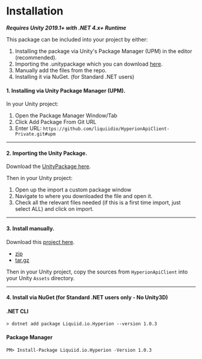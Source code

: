 # Installation

_**Requires Unity 2019.1+ with .NET 4.x+ Runtime**_

This package can be included into your project by either:

1. Installing the package via Unity's Package Manager (UPM) in the editor (recommended).
2. Importing the .unitypackage which you can download [here](https://github.com/liquiidio/HyperionApiClient-Private/releases/latest/download/hyperion.unitypackage). 
3. Manually add the files from the repo.
4. Installing it via NuGet. (for Standard .NET users)

#### 1. Installing via Unity Package Manager (UPM).

In your Unity project:

1. Open the Package Manager Window/Tab
2. Click Add Package From Git URL
3. Enter URL: `https://github.com/liquiidio/HyperionApiClient-Private.git#upm` 

***

#### 2. Importing the Unity Package.

Download the [UnityPackage here](https://github.com/liquiidio/HyperionApiClient-Private/releases/latest/download/hyperion.unitypackage). 

Then in your Unity project:

1. Open up the import a custom package window
2. Navigate to where you downloaded the file and open it.
3. Check all the relevant files needed (if this is a first time import, just select ALL) and click on import.

***

#### 3. Install manually.

Download this [project here](https://github.com/liquiidio/HyperionApiClient-Private/releases/latest).

  * [zip](https://github.com/liquiidio/HyperionApiClient-Private/archive/refs/tags/1.0.10.zip) 
  * [tar.gz](https://github.com/liquiidio/HyperionApiClient-Private/archive/refs/tags/1.0.10.tar.gz) 

Then in your Unity project, copy the sources from `HyperionApiClient` into your Unity `Assets` directory.

***

#### 4. Install via NuGet (for Standard .NET users only - No Unity3D)

#### .NET CLI

`> dotnet add package Liquiid.io.Hyperion --version 1.0.3`

#### Package Manager

`PM> Install-Package Liquiid.io.Hyperion -Version 1.0.3`
